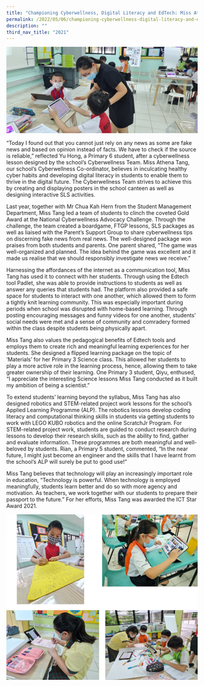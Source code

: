 ```yaml
---
title: "Championing Cyberwellness, Digital Literacy and EdTech: Miss Athena Tang"
permalink: /2022/05/06/championing-cyberwellness-digital-literacy-and-edtech-miss-athena-tang/
description: ""
third_nav_title: "2021"
---
```

<img src="/images/Banner-Picture.jpeg">
<p>“Today I found out that you cannot just rely on any news as some are fake news and based on opinion instead of facts. We have to check if the source is reliable,” reflected Yu Hong, a Primary 6 student, after a cyberwellness lesson designed by the school’s Cyberwellness Team. Miss Athena Tang, our school’s Cyberwellness Co-ordinator, believes in inculcating healthy cyber habits and developing digital literacy in students to enable them to thrive in the digital future. The Cyberwellness Team strives to achieve this by creating and displaying posters in the school canteen as well as designing interactive SLS activities.</p>
<p>Last year, together with Mr Chua Kah Hern from the Student Management Department, Miss Tang led a team of students to clinch the coveted Gold Award at the National Cyberwellness Advocacy Challenge. Through the challenge, the team created a boardgame, FTGP lessons, SLS packages as well as liaised with the Parent’s Support Group to share cyberwellness tips on discerning fake news from real news. The well-designed package won praises from both students and parents. One parent shared, “The game was well-organized and planned. The idea behind the game was excellent and it made us realise that we should responsibly investigate news we receive.”</p>
<p>Harnessing the affordances of the internet as a communication tool, Miss Tang has used it to connect with her students. Through using the Edtech tool Padlet, she was able to provide instructions to students as well as answer any queries that students had. The platform also provided a safe space for students to interact with one another, which allowed them to form a tightly knit learning community. This was especially important during periods when school was disrupted with home-based learning. Through posting encouraging messages and funny videos for one another, students’ social needs were met and a sense of community and comradery formed within the class despite students being physically apart.</p>
<p>Miss Tang also values the pedagogical benefits of Edtech tools and employs them to create rich and meaningful learning experiences for her students. She designed a flipped learning package on the topic of ‘Materials’ for her Primary 3 Science class. This allowed her students to play a more active role in the learning process, hence, allowing them to take greater ownership of their learning. One Primary 3 student, Qiyu, enthused, “I appreciate the interesting Science lessons Miss Tang conducted as it built my ambition of being a scientist.”</p>
<p>To extend students’ learning beyond the syllabus, Miss Tang has also designed robotics and STEM-related project work lessons for the school’s Applied Learning Programme (ALP). The robotics lessons develop coding literacy and computational thinking skills in students via getting students to work with LEGO KUBO robotics and the online ScratchJr Program. For STEM-related project work, students are guided to conduct research during lessons to develop their research skills, such as the ability to find, gather and evaluate information. These programmes are both meaningful and well-beloved by students. Rian, a Primary 5 student, commented, “In the near future, I might just become an engineer and the skills that I have learnt from the school’s ALP will surely be put to good use!”</p>
<p>Miss Tang believes that technology will play an increasingly important role in education, “Technology is powerful. When technology is employed meaningfully, students learn better and do so with more agency and motivation. As teachers, we work together with our students to prepare their passport to the future.” For her efforts, Miss Tang was awarded the ICT Star Award 2021.</p>
<img src="/images/cyberwellness.jpg">